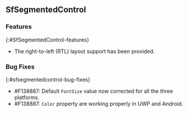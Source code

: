 ## SfSegmentedControl

### Features
{:#SfSegmentedControl-features}

*  The right-to-left (RTL) layout support has been provided.

### Bug Fixes
{:#sfsegmentedcontrol-bug-fixes}

* \#F138887:  Default `FontSize` value now corrected for all the three platforms.
* \#F138887:  `Color` property are working properly in UWP and Android.
